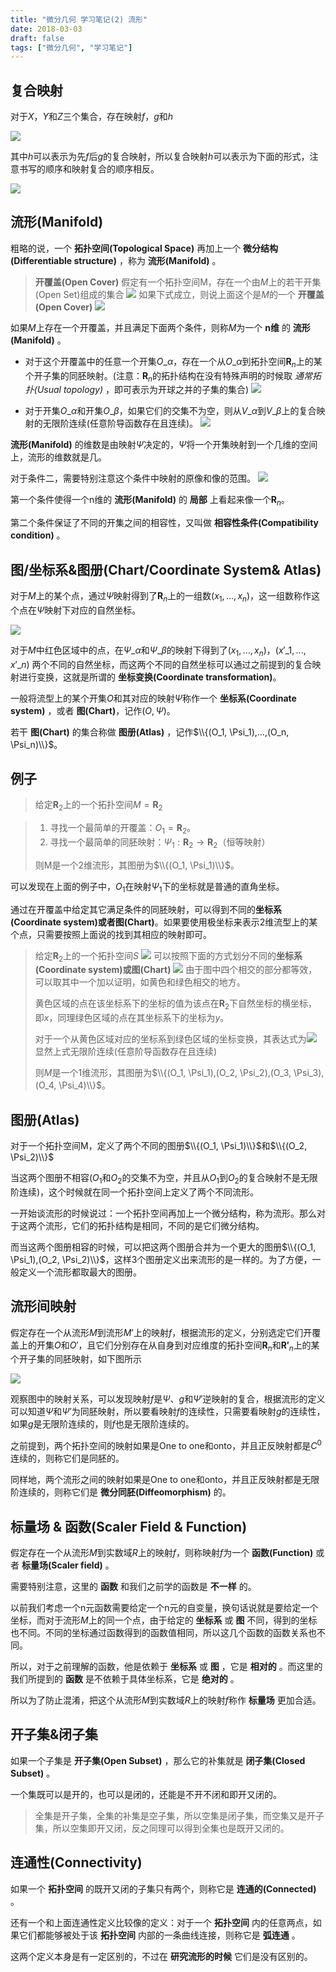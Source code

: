```yaml
---
title: "微分几何 学习笔记(2) 流形"
date: 2018-03-03
draft: false
tags: ["微分几何", "学习笔记"]
---
```

<!--more-->

## 复合映射

对于$X$，$Y$和$Z$三个集合，存在映射$f$，$g$和$h$

![](/img/post/differential-geometry-note2-manifold/img-0.png)

其中$h$可以表示为先$f$后$g$的复合映射，所以复合映射$h$可以表示为下面的形式，注意书写的顺序和映射复合的顺序相反。

![](/img/post/differential-geometry-note2-manifold/img-1.png)

## 流形(Manifold)

粗略的说，一个 **拓扑空间(Topological Space)** 再加上一个 **微分结构(Differentiable structure)** ，称为 **流形(Manifold)** 。

> **开覆盖(Open Cover)**
假定有一个拓扑空间M，存在一个由$M$上的若干开集(Open Set)组成的集合
![](/img/post/differential-geometry-note2-manifold/img-2.png)
如果下式成立，则说上面这个是$M$的一个 **开覆盖(Open Cover)**
![](/img/post/differential-geometry-note2-manifold/img-3.png)

如果$M$上存在一个开覆盖，并且满足下面两个条件，则称$M$为一个 **n维** 的 **流形(Manifold)** 。

* 对于这个开覆盖中的任意一个开集$O\_{\alpha}$，存在一个从$O\_{\alpha}$到拓扑空间$\mathbf{R}_n$上的某个开子集的同胚映射。(注意：$\mathbf{R}_n$的拓扑结构在没有特殊声明的时候取 *通常拓扑(Usual topology)* ，即可表示为开球之并的子集的集合)
![](/img/post/differential-geometry-note2-manifold/img-4.png)

* 对于开集$O\_{\alpha}$和开集$O\_{\beta}$，如果它们的交集不为空，则从$V\_{\alpha}$到$V\_{\beta}$上的复合映射的无限阶连续(任意阶导函数存在且连续)。
![](/img/post/differential-geometry-note2-manifold/img-5.png)

**流形(Manifold)** 的维数是由映射$\Psi$决定的，$\Psi$将一个开集映射到一个几维的空间上，流形的维数就是几。

对于条件二，需要特别注意这个条件中映射的原像和像的范围。
![](/img/post/differential-geometry-note2-manifold/img-6.png)

第一个条件使得一个n维的 **流形(Manifold)** 的 **局部** 上看起来像一个$\mathbf{R}_n$。  

第二个条件保证了不同的开集之间的相容性，又叫做 **相容性条件(Compatibility condition)** 。

## 图/坐标系&图册(Chart/Coordinate System& Atlas)

对于$M$上的某个点，通过$\Psi$映射得到了$\mathbf{R}_n$上的一组数$(x_1,...,x_n)$，这一组数称作这个点在$\Psi$映射下对应的自然坐标。

![](/img/post/differential-geometry-note2-manifold/img-6.png)

对于$M$中红色区域中的点，在$\Psi\_\alpha$和$\Psi\_\beta$的映射下得到了$(x_1,...,x_n)$，$(x'\_1,...,x'\_n)$ 两个不同的自然坐标，而这两个不同的自然坐标可以通过之前提到的复合映射进行变换，这就是所谓的 **坐标变换(Coordinate transformation)**。

一般将流型上的某个开集$O$和其对应的映射$\Psi$称作一个 **坐标系(Coordinate system)** ，或者 **图(Chart)**，记作$(O, \Psi)$。

若干 **图(Chart)** 的集合称做 **图册(Atlas)** ，记作$\\{(O_1, \Psi_1),...,(O_n, \Psi_n)\\}$。

## 例子

>给定$\mathbf{R}_2$上的一个拓扑空间$M=\mathbf{R}_2$

>1. 寻找一个最简单的开覆盖：$O_1=\mathbf{R}_2$。
>2. 寻找一个最简单的同胚映射：$\Psi_1:\mathbf{R}_2 \rightarrow \mathbf{R}_2$（恒等映射）
>
>则M是一个2维流形，其图册为$\\{(O_1, \Psi_1)\\}$。

可以发现在上面的例子中，$O_1$在映射$\Psi_1$下的坐标就是普通的直角坐标。

通过在开覆盖中给定其它满足条件的同胚映射，可以得到不同的**坐标系(Coordinate system)**或者**图(Chart)**。如果要使用极坐标来表示2维流型上的某个点，只需要按照上面说的找到其相应的映射即可。

> 给定$\mathbf{R}_2$上的一个拓扑空间$S$
>![](/img/post/differential-geometry-note2-manifold/img-8.png)
>可以按照下面的方式划分不同的**坐标系(Coordinate system)**或**图(Chart)**
>![](/img/post/differential-geometry-note2-manifold/img-9.png)
>由于图中四个相交的部分都等效，可以取其中一个加以证明，如黄色和绿色相交的地方。
>
>黄色区域的点在该坐标系下的坐标的值为该点在$\mathbf{R}_2$下自然坐标的横坐标，即$x$，同理绿色区域的点在其坐标系下的坐标为$y$。
>
>对于一个从黄色区域对应的坐标系到绿色区域的坐标变换，其表达式为![](/img/post/differential-geometry-note2-manifold/img-10.png)
>显然上式无限阶连续(任意阶导函数存在且连续)
>
>则$M$是一个1维流形，其图册为$\\{(O_1, \Psi_1),(O_2, \Psi_2),(O_3, \Psi_3),(O_4, \Psi_4)\\}$。

## 图册(Atlas)

对于一个拓扑空间M，定义了两个不同的图册$\\{(O_1, \Psi_1)\\}$和$\\{(O_2, \Psi_2)\\}$

当这两个图册不相容($O_1$和$O_2$的交集不为空，并且从$O_1$到$O_2$的复合映射不是无限阶连续)，这个时候就在同一个拓扑空间上定义了两个不同流形。

一开始谈流形的时候说过：一个拓扑空间再加上一个微分结构，称为流形。那么对于这两个流形，它们的拓扑结构是相同，不同的是它们微分结构。

而当这两个图册相容的时候，可以把这两个图册合并为一个更大的图册$\\{(O_1, \Psi_1),(O_2, \Psi_2)\\}$，这样3个图册定义出来流形的是一样的。为了方便，一般定义一个流形都取最大的图册。

## 流形间映射

假定存在一个从流形$M$到流形$M’$上的映射$f$，根据流形的定义，分别选定它们开覆盖上的开集$O$和$O'$，且它们分别存在从自身到对应维度的拓扑空间$\mathbf{R}_n$和$\mathbf{R'}_n$上的某个开子集的同胚映射，如下图所示

![](/img/post/differential-geometry-note2-manifold/img-11.png)

观察图中的映射关系，可以发现映射$f$是$\Psi$、$g$和$\Psi'$逆映射的复合，根据流形的定义可以知道$\Psi$和$\Psi'$为同胚映射，所以要看映射$f$的连续性，只需要看映射$g$的连续性，如果$g$是无限阶连续的，则$f$也是无限阶连续的。

之前提到，两个拓扑空间的映射如果是One to one和onto，并且正反映射都是$C^0$连续的，则称它们是同胚的。

同样地，两个流形之间的映射如果是One to one和onto，并且正反映射都是无限阶连续的，则称它们是 **微分同胚(Diffeomorphism)** 的。

## 标量场 & 函数(Scaler Field & Function)

假定存在一个从流形$M$到实数域$R$上的映射$f$，则称映射$f$为一个 **函数(Function)** 或者 **标量场(Scaler field)** 。

需要特别注意，这里的 **函数** 和我们之前学的函数是 **不一样** 的。

以前我们考虑一个n元函数需要给定一个n元的自变量，换句话说就是要给定一个坐标，而对于流形$M$上的同一个点，由于给定的 **坐标系** 或 **图** 不同，得到的坐标也不同。不同的坐标通过函数得到的函数值相同，所以这几个函数的函数关系也不同。

所以，对于之前理解的函数，他是依赖于 **坐标系** 或 **图** ，它是 **相对的** 。而这里的我们所提到的 **函数** 是不依赖于具体坐标系，它是 **绝对的** 。

所以为了防止混淆，把这个从流形$M$到实数域$R$上的映射$f$称作 **标量场** 更加合适。

## 开子集&闭子集

如果一个子集是 **开子集(Open Subset)** ，那么它的补集就是 **闭子集(Closed Subset)** 。

一个集既可以是开的，也可以是闭的，还能是不开不闭和即开又闭的。

>全集是开子集，全集的补集是空子集，所以空集是闭子集，而空集又是开子集，所以空集即开又闭，反之同理可以得到全集也是既开又闭的。

## 连通性(Connectivity)

如果一个 **拓扑空间** 的既开又闭的子集只有两个，则称它是 **连通的(Connected)** 。

还有一个和上面连通性定义比较像的定义：对于一个 **拓扑空间** 内的任意两点，如果它们都能够被处于该 **拓扑空间** 内部的一条曲线连接，则称它是 **弧连通** 。

这两个定义本身是有一定区别的，不过在 **研究流形的时候** 它们是没有区别的。
